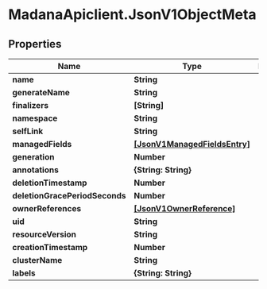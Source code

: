 # MadanaApiclient.JsonV1ObjectMeta

## Properties

Name | Type | Description | Notes
------------ | ------------- | ------------- | -------------
**name** | **String** |  | [optional] 
**generateName** | **String** |  | [optional] 
**finalizers** | **[String]** |  | [optional] 
**namespace** | **String** |  | [optional] 
**selfLink** | **String** |  | [optional] 
**managedFields** | [**[JsonV1ManagedFieldsEntry]**](JsonV1ManagedFieldsEntry.md) |  | [optional] 
**generation** | **Number** |  | [optional] 
**annotations** | **{String: String}** |  | [optional] 
**deletionTimestamp** | **Number** |  | [optional] 
**deletionGracePeriodSeconds** | **Number** |  | [optional] 
**ownerReferences** | [**[JsonV1OwnerReference]**](JsonV1OwnerReference.md) |  | [optional] 
**uid** | **String** |  | [optional] 
**resourceVersion** | **String** |  | [optional] 
**creationTimestamp** | **Number** |  | [optional] 
**clusterName** | **String** |  | [optional] 
**labels** | **{String: String}** |  | [optional] 


